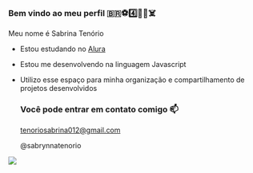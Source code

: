 ### **Bem vindo ao meu perfil** 🇧🇷⚽4️⃣👮‍♀️☠️

Meu nome é Sabrina Tenório

- Estou estudando no [Alura](https://www.alura.com.br)
- Estou me desenvolvendo na linguagem Javascript
- Utilizo esse espaço para minha organização e compartilhamento de projetos desenvolvidos

  ### Você pode entrar em contato comigo 📫

  tenoriosabrina012@gmail.com
  
  @sabrynnatenorio




![](https://media1.tenor.com/m/8b3A5xrmqtUAAAAC/gustavo-gomez-gomezmeiras.gif)
